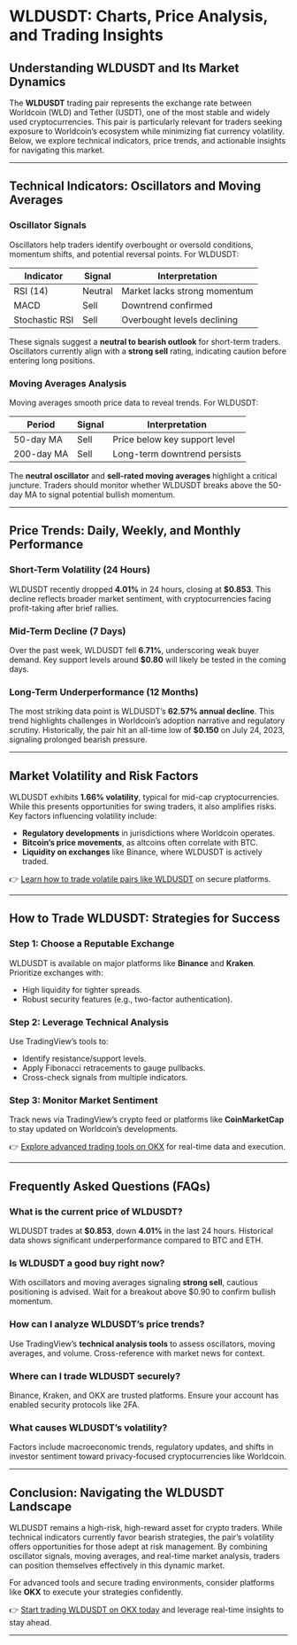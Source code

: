 # WLDUSDT: Charts, Price Analysis, and Trading Insights  

## Understanding WLDUSDT and Its Market Dynamics  

The **WLDUSDT** trading pair represents the exchange rate between Worldcoin (WLD) and Tether (USDT), one of the most stable and widely used cryptocurrencies. This pair is particularly relevant for traders seeking exposure to Worldcoin’s ecosystem while minimizing fiat currency volatility. Below, we explore technical indicators, price trends, and actionable insights for navigating this market.  

---

## Technical Indicators: Oscillators and Moving Averages  

### Oscillator Signals  
Oscillators help traders identify overbought or oversold conditions, momentum shifts, and potential reversal points. For WLDUSDT:  

| Indicator       | Signal      | Interpretation                     |  
|-----------------|-------------|------------------------------------|  
| RSI (14)        | Neutral     | Market lacks strong momentum       |  
| MACD            | Sell        | Downtrend confirmed                |  
| Stochastic RSI  | Sell        | Overbought levels declining        |  

These signals suggest a **neutral to bearish outlook** for short-term traders. Oscillators currently align with a **strong sell** rating, indicating caution before entering long positions.  

### Moving Averages Analysis  
Moving averages smooth price data to reveal trends. For WLDUSDT:  

| Period    | Signal      | Interpretation                     |  
|-----------|-------------|------------------------------------|  
| 50-day MA | Sell        | Price below key support level      |  
| 200-day MA| Sell        | Long-term downtrend persists       |  

The **neutral oscillator** and **sell-rated moving averages** highlight a critical juncture. Traders should monitor whether WLDUSDT breaks above the 50-day MA to signal potential bullish momentum.  

---

## Price Trends: Daily, Weekly, and Monthly Performance  

### Short-Term Volatility (24 Hours)  
WLDUSDT recently dropped **4.01%** in 24 hours, closing at **$0.853**. This decline reflects broader market sentiment, with cryptocurrencies facing profit-taking after brief rallies.  

### Mid-Term Decline (7 Days)  
Over the past week, WLDUSDT fell **6.71%**, underscoring weak buyer demand. Key support levels around **$0.80** will likely be tested in the coming days.  

### Long-Term Underperformance (12 Months)  
The most striking data point is WLDUSDT’s **62.57% annual decline**. This trend highlights challenges in Worldcoin’s adoption narrative and regulatory scrutiny. Historically, the pair hit an all-time low of **$0.150** on July 24, 2023, signaling prolonged bearish pressure.  

---

## Market Volatility and Risk Factors  

WLDUSDT exhibits **1.66% volatility**, typical for mid-cap cryptocurrencies. While this presents opportunities for swing traders, it also amplifies risks. Key factors influencing volatility include:  
- **Regulatory developments** in jurisdictions where Worldcoin operates.  
- **Bitcoin’s price movements**, as altcoins often correlate with BTC.  
- **Liquidity on exchanges** like Binance, where WLDUSDT is actively traded.  

👉 [Learn how to trade volatile pairs like WLDUSDT](https://bit.ly/okx-bonus) on secure platforms.  

---

## How to Trade WLDUSDT: Strategies for Success  

### Step 1: Choose a Reputable Exchange  
WLDUSDT is available on major platforms like **Binance** and **Kraken**. Prioritize exchanges with:  
- High liquidity for tighter spreads.  
- Robust security features (e.g., two-factor authentication).  

### Step 2: Leverage Technical Analysis  
Use TradingView’s tools to:  
- Identify resistance/support levels.  
- Apply Fibonacci retracements to gauge pullbacks.  
- Cross-check signals from multiple indicators.  

### Step 3: Monitor Market Sentiment  
Track news via TradingView’s crypto feed or platforms like **CoinMarketCap** to stay updated on Worldcoin’s developments.  

👉 [Explore advanced trading tools on OKX](https://bit.ly/okx-bonus) for real-time data and execution.  

---

## Frequently Asked Questions (FAQs)  

### What is the current price of WLDUSDT?  
WLDUSDT trades at **$0.853**, down **4.01%** in the last 24 hours. Historical data shows significant underperformance compared to BTC and ETH.  

### Is WLDUSDT a good buy right now?  
With oscillators and moving averages signaling **strong sell**, cautious positioning is advised. Wait for a breakout above $0.90 to confirm bullish momentum.  

### How can I analyze WLDUSDT’s price trends?  
Use TradingView’s **technical analysis tools** to assess oscillators, moving averages, and volume. Cross-reference with market news for context.  

### Where can I trade WLDUSDT securely?  
Binance, Kraken, and OKX are trusted platforms. Ensure your account has enabled security protocols like 2FA.  

### What causes WLDUSDT’s volatility?  
Factors include macroeconomic trends, regulatory updates, and shifts in investor sentiment toward privacy-focused cryptocurrencies like Worldcoin.  

---

## Conclusion: Navigating the WLDUSDT Landscape  

WLDUSDT remains a high-risk, high-reward asset for crypto traders. While technical indicators currently favor bearish strategies, the pair’s volatility offers opportunities for those adept at risk management. By combining oscillator signals, moving averages, and real-time market analysis, traders can position themselves effectively in this dynamic market.  

For advanced tools and secure trading environments, consider platforms like **OKX** to execute your strategies confidently.  

👉 [Start trading WLDUSDT on OKX today](https://bit.ly/okx-bonus) and leverage real-time insights to stay ahead.  

---

